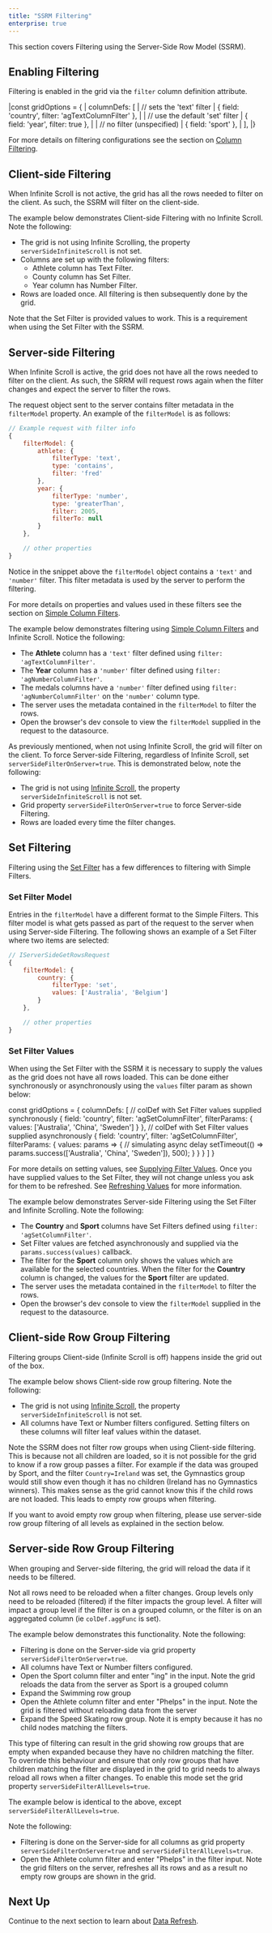 ```yaml
---
title: "SSRM Filtering"
enterprise: true
---
```


This section covers Filtering using the Server-Side Row Model (SSRM).

## Enabling Filtering

Filtering is enabled in the grid via the `filter` column definition attribute.

<snippet>
|const gridOptions = {
|    columnDefs: [
|        // sets the 'text' filter
|        { field: 'country', filter: 'agTextColumnFilter' },
|
|        // use the default 'set' filter
|        { field: 'year', filter: true },
|
|        // no filter (unspecified)
|        { field: 'sport' },
|    ],
|}
</snippet>

For more details on filtering configurations see the section on [Column Filtering](/filtering/).


## Client-side Filtering

When Infinite Scroll is not active, the grid has all the rows needed to filter on the client. As such, the SSRM will filter on the client-side.

The example below demonstrates Client-side Filtering with no Infinite Scroll. Note the following:

- The grid is not using Infinite Scrolling, the property `serverSideInfiniteScroll` is not set.
- Columns are set up with the following filters:
    - Athlete column has Text Filter.
    - County column has Set Filter.
    - Year column has Number Filter.
- Rows are loaded once. All filtering is then subsequently done by the grid.

<grid-example title='Client Side Filtering' name='full-client-side' type='generated' options='{ "enterprise": true, "modules": ["serverside","setfilter", "menu"] }'></grid-example>

Note that the Set Filter is provided values to work. This is a requirement when using the Set Filter with the SSRM.

## Server-side Filtering

When Infinite Scroll is active, the grid does not have all the rows needed to filter on the client. As such, the SRRM will request rows again when the filter changes and expect the server to filter the rows.

The request object sent to the server contains filter metadata in the `filterModel` property. An example of the `filterModel` is as follows:

```js
// Example request with filter info
{
    filterModel: {
        athlete: {
            filterType: 'text',
            type: 'contains',
            filter: 'fred'
        },
        year: {
            filterType: 'number',
            type: 'greaterThan',
            filter: 2005,
            filterTo: null
        }
    },

    // other properties
}
```

Notice in the snippet above the `filterModel` object contains a `'text'` and `'number'` filter. This filter metadata is used by the server to perform the filtering.

For more details on properties and values used in these filters see the section on
[Simple Column Filters](/filter-provided-simple/).

The example below demonstrates filtering using [Simple Column Filters](/filter-provided-simple/) and Infinite Scroll. Notice the following:

- The **Athlete** column has a `'text'` filter defined using `filter: 'agTextColumnFilter'`.
- The **Year** column has a `'number'` filter defined using `filter: 'agNumberColumnFilter'`.
- The medals columns have a `'number'` filter defined using `filter: 'agNumberColumnFilter'` on the `'number'` column type.
- The server uses the metadata contained in the `filterModel` to filter the rows.
- Open the browser's dev console to view the `filterModel` supplied in the request to the datasource.

<grid-example title='Server Side Filtering' name='infinite-simple' type='generated' options='{ "enterprise": true, "extras": ["alasql"], "modules": ["serverside", "menu"] }'></grid-example>

As previously mentioned, when not using Infinite Scroll, the grid will filter on the client. To force Server-side Filtering, regardless of Infinite Scroll, set `serverSideFilterOnServer=true`. This is demonstrated below, note the following:

- The grid is not using [Infinite Scroll](/server-side-model-infinite-scroll/), the property  `serverSideInfiniteScroll` is not set.
- Grid property `serverSideFilterOnServer=true` to force Server-side Filtering.
- Rows are loaded every time the filter changes.
  
<grid-example title='No Infinite Scroll Server Side' name='full-server-side' type='generated' options='{ "enterprise": true, "extras": ["alasql"], "modules": ["serverside", "menu"] }'></grid-example>

## Set Filtering

Filtering using the [Set Filter](/filter-set/) has a few differences to filtering with Simple Filters.

### Set Filter Model

Entries in the `filterModel` have a different format to the Simple Filters. This filter model is what gets passed as part of the request to the server when using Server-side Filtering. The following shows an example of a Set Filter where two items are selected:


```js
// IServerSideGetRowsRequest
{
    filterModel: {
        country: {
            filterType: 'set',
            values: ['Australia', 'Belgium']
        }
    },

    // other properties
}
```

### Set Filter Values

When using the Set Filter with the SSRM it is necessary to supply the values as the grid does not
have all rows loaded. This can be done either synchronously or asynchronously using the `values` filter param as shown below:


<snippet spaceBetweenProperties="true">
const gridOptions = {
    columnDefs: [
        // colDef with Set Filter values supplied synchronously
        {
            field: 'country',
            filter: 'agSetColumnFilter',
            filterParams: {
                values: ['Australia', 'China', 'Sweden']
            }
        },
        // colDef with Set Filter values supplied asynchronously
        {
            field: 'country',
            filter: 'agSetColumnFilter',
            filterParams: {
                values: params => {
                    // simulating async delay
                    setTimeout(() => params.success(['Australia', 'China', 'Sweden']), 500);
                }
            }
        }
    ]
}
</snippet>

For more details on setting values, see [Supplying Filter Values](/filter-set-filter-list/#supplying-filter-values). Once you have supplied values to the Set Filter, they will not change unless you ask for them to be refreshed. See [Refreshing Values](/filter-set-filter-list/#refreshing-values) for more information.

The example below demonstrates Server-side Filtering using the Set Filter and Infinite Scrolling. Note the following:

- The **Country** and **Sport** columns have Set Filters defined using `filter: 'agSetColumnFilter'`.
- Set Filter values are fetched asynchronously and supplied via the `params.success(values)` callback.
- The filter for the **Sport** column only shows the values which are available for the selected countries.
When the filter for the **Country** column is changed, the values for the **Sport** filter are updated.
- The server uses the metadata contained in the `filterModel` to filter the rows.
- Open the browser's dev console to view the `filterModel` supplied in the request to the datasource.

<grid-example title='Set Filter Server Side Filtering' name='infinite-set' type='generated' options='{ "enterprise": true, "extras": ["alasql"], "modules": ["serverside", "setfilter", "menu"] }'></grid-example>


## Client-side Row Group Filtering

Filtering groups Client-side (Infinite Scroll is off) happens inside the grid out of the box.

The example below shows Client-side row group filtering. Note the following:
 
 - The grid is not using [Infinite Scroll](/server-side-model-infinite-scroll/), the property  `serverSideInfiniteScroll` is not set.
 - All columns have Text or Number filters configured. Setting filters on these columns will filter leaf values within the dataset.

<grid-example title='Client-side Group Filtering' name='group-filter-client-side' type='generated' options='{ "enterprise": true, "extras": ["alasql"], "modules": ["serverside"] }'></grid-example>

Note the SSRM does not filter row groups when using Client-side filtering. This is because not all children are loaded, so it is not possible for the grid to know if a row group passes a filter. For example if the data was grouped by Sport, and the filter `Country=Ireland` was set, the Gymnastics group would still show even though it has no children (Ireland has no Gymnastics winners). This makes sense as the grid cannot know this if the child rows are not loaded. This leads to empty row groups when filtering. 

If you want to avoid empty row group when filtering, please use server-side row group filtering of all levels as explained in the section below.

## Server-side Row Group Filtering

When grouping and Server-side filtering, the grid will reload the data if it needs to be filtered.

Not all rows need to be reloaded when a filter changes. Group levels only need to be reloaded (filtered) if the filter impacts the group level. A filter will impact a group level if the filter is on a grouped column, or the filter is on an aggregated column (ie `colDef.aggFunc` is set).

The example below demonstrates this functionality. Note the following:

- Filtering is done on the Server-side via grid property `serverSideFilterOnServer=true`.
- All columns have Text or Number filters configured.
- Open the Sport column filter and enter "ing" in the input. Note the grid reloads the data from the server as Sport is a grouped column
- Expand the Swimming row group
- Open the Athlete column filter and enter "Phelps" in the input. Note the grid is filtered without reloading data from the server
- Expand the Speed Skating row group. Note it is empty because it has no child nodes matching the filters.


<grid-example title='Server-side Group Filtering' name='group-filter-server-side' type='generated' options='{ "enterprise": true, "extras": ["alasql"], "modules": ["serverside"] }'></grid-example>

This type of filtering can result in the grid showing row groups that are empty when expanded because they have no children matching the filter. To override this behaviour and ensure that only row groups that have children matching the filter are displayed in the grid to grid needs to always reload all rows when a filter changes. To enable this mode set the grid property `serverSideFilterAllLevels=true`.

The example below is identical to the above, except `serverSideFilterAllLevels=true`.

Note the following:

- Filtering is done on the Server-side for all columns as grid property `serverSideFilterOnServer=true` and `serverSideFilterAllLevels=true`.
- Open the Athlete column filter and enter "Phelps" in the filter input. Note the grid filters on the server, refreshes all its rows and as a result no empty row groups are shown in the grid.

<grid-example title='Server-side Group Filtering Force' name='group-filter-server-side-force' type='generated' options='{ "enterprise": true, "extras": ["alasql"], "modules": ["serverside"] }'></grid-example>

## Next Up

Continue to the next section to learn about [Data Refresh](/server-side-model-refresh/).
